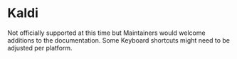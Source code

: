 # Kaldi

Not officially supported at this time but Maintainers would welcome additions to the documentation.
Some Keyboard shortcuts might need to be adjusted per platform. 